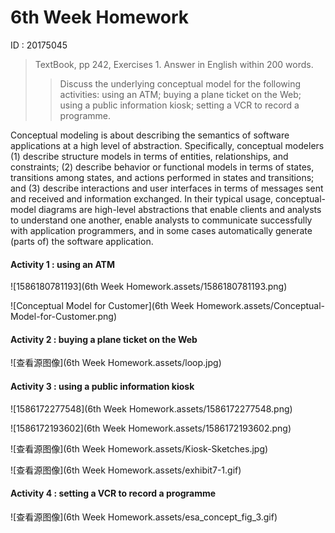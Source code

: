# 6th Week Homework

 ID : 20175045

> TextBook, pp 242, Exercises 1.  Answer in English within 200 words.
>
> > Discuss the underlying conceptual model for the following activities: using an ATM; buying a plane ticket on the Web; using a public information kiosk; setting a VCR to record a programme.
>
> 

Conceptual modeling is about describing the semantics of software applications at a high level of abstraction. Specifically, conceptual modelers (1) describe structure models in terms of entities, relationships, and constraints; (2) describe behavior or functional models in terms of states, transitions among states, and actions performed in states and transitions; and (3) describe interactions and user interfaces in terms of messages sent and received and information exchanged. In their typical usage, conceptual-model diagrams are high-level abstractions that enable clients and analysts to understand one another, enable analysts to communicate successfully with application programmers, and in some cases automatically generate (parts of) the software application.

#### Activity 1 : using an ATM



![1586180781193](6th Week Homework.assets/1586180781193.png)

![Conceptual Model for Customer](6th Week Homework.assets/Conceptual-Model-for-Customer.png)

#### Activity 2 : buying a plane ticket on the Web

![查看源图像](6th Week Homework.assets/loop.jpg)

#### Activity 3 : using a public information kiosk

![1586172277548](6th Week Homework.assets/1586172277548.png)

![1586172193602](6th Week Homework.assets/1586172193602.png)

![查看源图像](6th Week Homework.assets/Kiosk-Sketches.jpg)

![查看源图像](6th Week Homework.assets/exhibit7-1.gif)

#### Activity 4 : setting a VCR to record a programme

![查看源图像](6th Week Homework.assets/esa_concept_fig_3.gif)